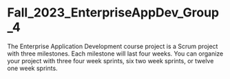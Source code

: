 # Fall_2023_EnterpriseAppDev_Group_4
The Enterprise Application Development course project is a Scrum project with three milestones. Each milestone will last four weeks.  You can organize your project with three four week sprints, six two week sprints, or twelve one week sprints.

